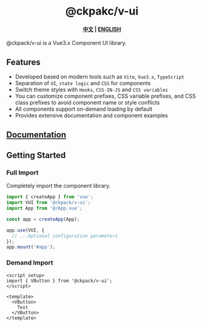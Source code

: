 <h1 align="center">@ckpakc/v-ui</h1>

<h4 align="center">
  <a href="https://ckpack.github.io/v-ui/">中文</a>
  |
  <a href="https://ckpack.github.io/v-ui/en/">ENGLISH</a>
</h4>

@ckpack/v-ui is a Vue3.x Component UI library.

## Features

+ Developed based on modern tools such as `Vite`, `Vue3.x`, `TypeScript`
+ Separation of `UI`, `state logic` and `CSS` for components
+ Switch theme styles with `Hooks`, `CSS-IN-JS` and `CSS variables`
+ You can customize component prefixes, CSS variable prefixes, and CSS class prefixes to avoid component name or style conflicts
+ All components support on-demand loading by default
+ Provides extensive documentation and component examples

## [Documentation](https://ckpack.github.io/v-ui/)

## Getting Started

### Full Import

Completely import the component library.

```js
import { createApp } from 'vue';
import VUI from '@ckpack/v-ui';
import App from '@/App.vue';

const app = createApp(App);

app.use(VUI, {
  // ...Optional configuration parameters
});
app.mount('#app');
```

### Demand Import

```vue
<script setup>
import { VButton } from '@ckpack/v-ui';
</script>

<template>
  <VButton>
    Test
  </VButton>
</template>
```

